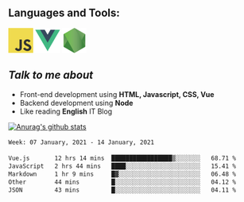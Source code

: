 ## **Languages and Tools:**      
<code><img height="50" src="https://raw.githubusercontent.com/github/explore/80688e429a7d4ef2fca1e82350fe8e3517d3494d/topics/javascript/javascript.png"></code>
<code><img height="50"  src="https://raw.githubusercontent.com/github/explore/80688e429a7d4ef2fca1e82350fe8e3517d3494d/topics/vue/vue.png"></code>
<code><img height="50"  src="https://raw.githubusercontent.com/github/explore/80688e429a7d4ef2fca1e82350fe8e3517d3494d/topics/nodejs/nodejs.png"></code>

## *Talk to me about*
- Front-end development using **HTML, Javascript, CSS, Vue**
- Backend development using **Node**
- Like reading **English** IT Blog    

[![Anurag's github stats](https://github-readme-stats.vercel.app/api?username=qdi5)](https://github.com/anuraghazra/github-readme-stats)    

<!--START_SECTION:waka-->
```text
Week: 07 January, 2021 - 14 January, 2021

Vue.js       12 hrs 14 mins  █████████████████▒░░░░░░░   68.71 % 
JavaScript   2 hrs 44 mins   ████░░░░░░░░░░░░░░░░░░░░░   15.41 % 
Markdown     1 hr 9 mins     █▓░░░░░░░░░░░░░░░░░░░░░░░   06.48 % 
Other        44 mins         █░░░░░░░░░░░░░░░░░░░░░░░░   04.12 % 
JSON         43 mins         █░░░░░░░░░░░░░░░░░░░░░░░░   04.11 % 
```
<!--END_SECTION:waka-->
